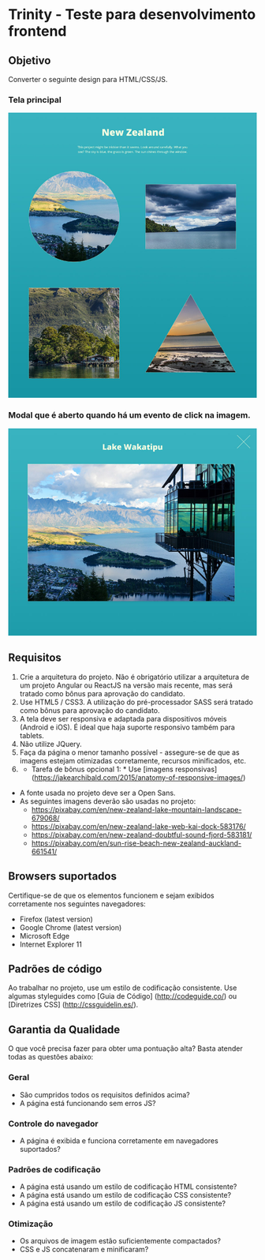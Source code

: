 Trinity - Teste para desenvolvimento frontend
======================

## Objetivo
Converter o seguinte design para HTML/CSS/JS.

### Tela principal
![Xfive Front-end Test Thumbnails](xfive-front-end-test-thumbs.jpg)

### Modal que é aberto quando há um evento de click na imagem.
![Xfive Front-end Test Overlay](xfive-front-end-test-overlay.jpg)

## Requisitos
1. Crie a arquitetura do projeto. Não é obrigatório utilizar a arquitetura de um projeto Angular ou ReactJS na versão mais recente, mas será tratado como bônus para aprovação do candidato.
2. Use HTML5 / CSS3. A utilização do pré-processador SASS será tratado como bônus para aprovação do candidato.
3. A tela deve ser responsiva e adaptada para dispositivos móveis (Android e iOS). É ideal que haja suporte responsivo também para tablets.
4. Não utilize JQuery.
6. Faça da página o menor tamanho possível - assegure-se de que as imagens estejam otimizadas corretamente, recursos minificados, etc.
7. * Tarefa de bônus opcional 1: * Use [imagens responsivas] (https://jakearchibald.com/2015/anatomy-of-responsive-images/)

- A fonte usada no projeto deve ser a Open Sans.
- As seguintes imagens deverão são usadas no projeto:
  -  https://pixabay.com/en/new-zealand-lake-mountain-landscape-679068/
  -  https://pixabay.com/en/new-zealand-lake-web-kai-dock-583176/
  -  https://pixabay.com/en/new-zealand-doubtful-sound-fjord-583181/
  -  https://pixabay.com/en/sun-rise-beach-new-zealand-auckland-661541/

## Browsers suportados
Certifique-se de que os elementos funcionem e sejam exibidos corretamente nos seguintes navegadores:

- Firefox (latest version)
- Google Chrome (latest version)
- Microsoft Edge
- Internet Explorer 11

## Padrões de código
Ao trabalhar no projeto, use um estilo de codificação consistente. Use algumas styleguides como [Guia de Código] (http://codeguide.co/) ou [Diretrizes CSS] (http://cssguidelin.es/).

## Garantia da Qualidade

O que você precisa fazer para obter uma pontuação alta? Basta atender todas as questões abaixo:

### Geral

- São cumpridos todos os requisitos definidos acima?
- A página está funcionando sem erros JS?

### Controle do navegador

- A página é exibida e funciona corretamente em navegadores suportados?

### Padrões de codificação

- A página está usando um estilo de codificação HTML consistente?
- A página está usando um estilo de codificação CSS consistente?
- A página está usando um estilo de codificação JS consistente?

### Otimização

- Os arquivos de imagem estão suficientemente compactados?
- CSS e JS concatenaram e minificaram?
